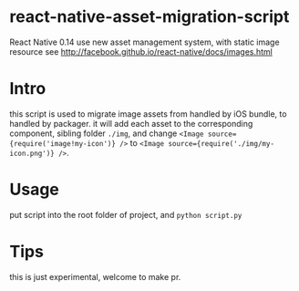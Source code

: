 # react-native-asset-migration-script
React Native 0.14 use new asset management system, with static image resource
see http://facebook.github.io/react-native/docs/images.html

# Intro
this script is used to migrate image assets from handled by iOS bundle, to handled by packager. it will add each asset to the corresponding component, sibling folder `./img`, and change `<Image source={require('image!my-icon')} />` to `<Image source={require('./img/my-icon.png')} />`.


# Usage
put script into the root folder of project, and `python script.py`

# Tips
this is just experimental, welcome to make pr.
